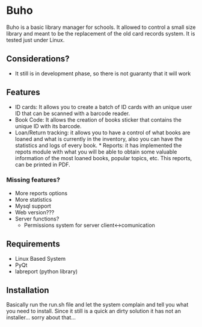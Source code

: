 # Buho

Buho is a basic library manager for schools. It allowed to control a small size library and meant to be the replacement of the old card records system. It is tested just under Linux.

## Considerations?

* It still is in development phase, so there is not guaranty that it will work

## Features

* ID cards: It allows you to create a batch of ID cards with an unique user ID that can be scanned with a barcode reader.
* Book Code: It allows the creation of books sticker that contains the unique ID with its barcode.
* Loan/Return tracking: it allows you to have a control of what books are loaned and what is currently in the inventory, also you can have the statistics and logs of every book. * Reports: it has implemented the repots module with what you will be able to obtain some valuable information of the most loaned books, popular topics, etc. This reports, can be printed in PDF.

### Missing features?

* More reports options
* More statistics
* Mysql support
* Web version???
* Server functions?
     * Permissions system for server client<->comunication

## Requirements

* Linux Based System
* PyQt
* labreport (python library)



## Installation

Basically run the run.sh file and let the system complain and tell you what you need to install. Since it still is a quick an dirty solution it has not an installer... sorry about that...
